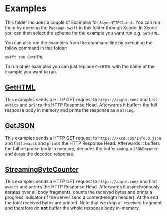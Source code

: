 # Examples
This folder includes a couple of Examples for `AsyncHTTPClient`. 
You can run them by opening the `Package.swift` in this folder through Xcode.
In Xcode you can then select the scheme for the example you want run e.g. `GetHTML`.

You can also run the examples from the command line by executing the follow command in this folder:
```
swift run GetHTML
```
To run other examples you can just replace `GetHTML` with the name of the example you want to run.

## [GetHTML](./GetHTML/GetHTML.swift)

This examples sends a HTTP GET request to `https://apple.com/` and first `await`s and `print`s the HTTP Response Head. 
Afterwards it buffers the full response body in memory and prints the response as a `String`.    

## [GetJSON](./GetJSON/GetJSON.swift)

This examples sends a HTTP GET request to `https://xkcd.com/info.0.json` and first `await`s and `print`s the HTTP Response Head. 
Afterwards it buffers the full response body in memory, decodes the buffer using a `JSONDecoder` and `dump`s the decoded response. 

## [StreamingByteCounter](./StreamingByteCounter/StreamingByteCounter.swift)

This examples sends a HTTP GET request to `https://apple.com/` and first `await`s and `print`s the HTTP Response Head. 
Afterwards it asynchronously iterates over all body fragments, counts the received bytes and prints a progress indicator (if the server send a content-length header).
At the end the total received bytes are printed.
Note that we drop all received fragment and therefore do **not** buffer the whole response body in-memory.
